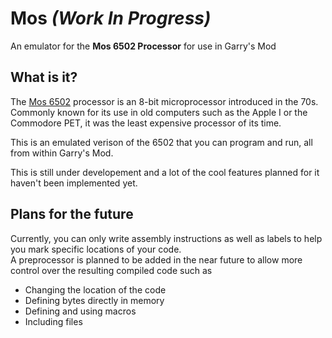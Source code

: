 # Mos *(Work In Progress)*

An emulator for the **Mos 6502 Processor** for use in Garry's Mod

## What is it?

The [Mos 6502](https://en.wikipedia.org/wiki/MOS_Technology_6502) processor is an 8-bit microprocessor introduced in the 70s.
Commonly known for its use in old computers such as the Apple I or the Commodore PET, it was the least expensive processor of its time.

This is an emulated verison of the 6502 that you can program and run, all from within Garry's Mod.

This is still under developement and a lot of the cool features planned for it haven't been implemented yet.

## Plans for the future

Currently, you can only write assembly instructions as well as labels to help you mark specific locations of your code.  
A preprocessor is planned to be added in the near future to allow more control over the resulting compiled code such as
- Changing the location of the code
- Defining bytes directly in memory
- Defining and using macros
- Including files